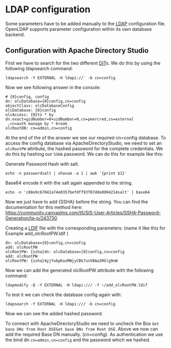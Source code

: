 # LDAP configuration

Some parameters have to be added manually to the [LDAP](/acronyms) configuration file. OpenLDAP supports parameter configuration within its own database backend.

## Configuration with Apache Directory Studio

First we have to search for the two different [DIT](/acronyms)s. We do this by using the following ldapsearch command:

```ssh
ldapsearch -Y EXTERNAL -H ldapi://` -b cn=config
```

Now we see following answer in the console:

```ssh
# {0}config, config
dn: olcDatabase={0}config,cn=config
objectClass: olcDatabaseConfig
olcDatabase: {0}config
olcAccess: {0}to * by dn.exact=gidNumber=0+uidNumber=0,cn=peercred,cn=external
 ,cn=auth manage by * break
olcRootDN: cn=admin,cn=config

```

At the end of the of the answer we see our required cn=config database. To access the config database via ApacheDirectoryStudio, we need to set an `olcRootPW` attribute, the hashed password for the complete credentials. We do this by hashing our `SSHA` password. We can do this for example like this:

Generate Password Hash with salt.

```ssh
echo -n passwordsalt | shasum -a 1 | awk '{print $1}'
```

Base64 encode it with the salt again appended to the string.

```ssh
echo -n 'c88e9c67041a74e0357befdff93f87dde0904214salt' | base64
```

Now we just have to add {SSHA} before the string. You can find the documentation for this method here: <https://community.canvaslms.com/t5/SIS-User-Articles/SSHA-Password-Generation/ta-p/243730>

Creating a [LDIF](/acronyms) file with the corresponding parameters: (name it like this for Example add_olcRootPW.ldif )

```ssh
dn: olcDatabase={0}config,cn=config
add: olcRootPW
olcRootPW: {ssha}dn: olcDatabase={0}config,cn=config
add: olcRootPW
olcRootPW: {ssha}4yjYu6pKazMWjyCBk7unVBAa3RGlg9oW
```

Now we can add the generated olcRootPW attribute with the following command:

```ssh
ldapmodify -Q -Y EXTERNAL -H ldapi:/// -f ~/add_olcRootPW.ldif
```

To test it we can check the database config again with:

```ssh
ldapsearch -Y EXTERNAL -H ldapi:/// -b cn=config
```

Now we can see the added hashed password.

To connect with ApacheDirectoryStudio we need to uncheck the Box `Get base DNs from Root DSEGet base DNs from Root DSE`. Above we now can add the required Base DN manually. (cn=config). As authentication we use the bind dn `cn=admin,cn=config` and the password which we hashed.
